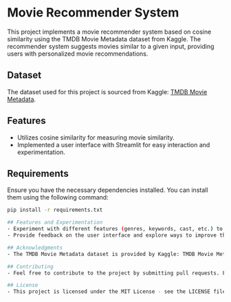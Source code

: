 # Movie Recommender System

This project implements a movie recommender system based on cosine similarity using the TMDB Movie Metadata dataset from Kaggle. The recommender system suggests movies similar to a given input, providing users with personalized movie recommendations.

## Dataset
The dataset used for this project is sourced from Kaggle: [TMDB Movie Metadata](https://www.kaggle.com/datasets/tmdb/tmdb-movie-metadata).

## Features
- Utilizes cosine similarity for measuring movie similarity.
- Implemented a user interface with Streamlit for easy interaction and experimentation.

## Requirements
Ensure you have the necessary dependencies installed. You can install them using the following command:
```bash
pip install -r requirements.txt

## Features and Experimentation
- Experiment with different features (genres, keywords, cast, etc.) to enhance the recommendation results.
- Provide feedback on the user interface and explore ways to improve the user experience.

## Acknowledgments
- The TMDB Movie Metadata dataset is provided by Kaggle: TMDB Movie Metadata.

## Contributing
- Feel free to contribute to the project by submitting pull requests. For major changes, please open an issue first to discuss the proposed changes.

## License
- This project is licensed under the MIT License - see the LICENSE file for details.
